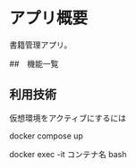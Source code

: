 # アプリ概要

書籍管理アプリ。

##　機能一覧

## 利用技術

仮想環境をアクティブにするには

docker compose up

docker exec -it コンテナ名 bash
